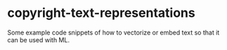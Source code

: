 # copyright-text-representations
Some example code snippets of how to vectorize or embed text so that it can be used with ML.
